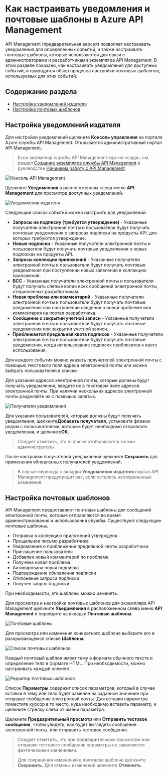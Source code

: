 <properties 
	pageTitle="Как настраивать уведомления и почтовые шаблоны в Azure API Management" 
	description="Сведения о настройке уведомлений и шаблонов писем в службе управления API Azure" 
	services="api-management" 
	documentationCenter="" 
	authors="steved0x" 
	manager="dwrede" 
	editor=""/>

<tags 
	ms.service="api-management" 
	ms.workload="mobile" 
	ms.tgt_pltfrm="na" 
	ms.devlang="na" 
	ms.topic="article" 
	ms.date="11/18/2014" 
	ms.author="sdanie"/>

# Как настраивать уведомления и почтовые шаблоны в Azure API Management

API Management (предварительная версия) позволяет настраивать уведомления для определенных событий, а также настраивать почтовые шаблоны, которые используются для связи с администраторами и разработчиками экземпляра API Management. В этом разделе показано, как настраивать уведомления для доступных событий, и приводится обзор процесса настройки почтовых шаблонов, используемых для этих событий.

## Содержание раздела

-   [Настройка уведомлений издателя][Настройка уведомлений издателя]
-   [Настройка почтовых шаблонов][Настройка почтовых шаблонов]

## <a name="publisher-notifications"> </a>Настройка уведомлений издателя

Для настройки уведомлений щелкните **Консоль управления** на портале Azure службы API Management. Открывается административный портал API Management.

> Если экземпляр службы API Management еще не создан, см. раздел [Создание экземпляра службы API Management][Создание экземпляра службы API Management] в руководстве [Начинаем работу с API Management][Начинаем работу с API Management].

![Консоль API Management][Консоль API Management]

Щелкните **Уведомления** в расположенном слева меню **API Management** для просмотра доступных уведомлений.

![Уведомления издателя][Уведомления издателя]

Следующий список событий можно настроить для уведомлений.

-   **Запросы на подписку (требуется утверждение)** - Указанные получатели электронной почты и пользователи будут получать почтовые уведомления о запросах подписки на продукты API, для которых требуются утверждение.
-   **Новые подписки** - Указанные получатели электронной почты и пользователи будут получать почтовые уведомления о новых подписках на продукты API.
-   **Запросы коллекции приложений** - Указанные получатели электронной почты и пользователи будут получать почтовые уведомления при поступлении новых заявлений в коллекцию приложений.
-   **BCC** - Указанные получатели электронной почты и пользователи будут получать слепые копии всех сообщений электронной почты, отправленных разработчикам.
-   **Новая проблема или комментарий** - Указанные получатели электронной почты и пользователи будут получать почтовые уведомления при поступлении сведений о новой проблеме или комментария на портал разработчика.
-   **Сообщение о закрытии учетной записи** - Указанные получатели электронной почты и пользователи будут получать почтовые уведомления при закрытии учетной записи.
-   **Приближается предельная квота подписок** - Указанные получатели электронной почты и пользователи будут получать почтовые уведомления, когда использование подписок приблизится к квоте использования.

Для каждого события можно указать получателей электронной почты с помощью текстового поля адреса электронной почты или можно выбрать пользователей в списке.

Для указания адресов электронной почты, которые должны будут получать уведомления, введите их в текстовом поле адресов электронной почты. При наличии нескольких адресов электронной почты разделяйте их с помощью запятых.

![Получатели уведомлений][Получатели уведомлений]

Для указания пользователей, которые должны будут получать уведомления, щелкните**Добавить получателя**, установите флажок рядом с пользователями, которым будет необходимо отправлять уведомления, и щелкните**OK**.

> Следует отметить, что в списке отображаются только администраторы.

После настройки получателей уведомлений щелкните **Сохранить** для применения обновленных получателей уведомлений.

> В случае перехода с вкладки **Уведомления издателя** портал API Management предупредит вас, если остались несохраненные изменения.

## <a name="email-templates"> </a>Настройка почтовых шаблонов

API Management предоставляет почтовые шаблоны для сообщений электронной почты, которые отправляются во время администрирования и использования службы. Существуют следующие почтовые шаблоны.

-   Отправка в коллекцию приложений утверждена
-   Прощальное письмо разработчика
-   Уведомление о приближении предельной квоты разработчика
-   Приглашение пользователя
-   Добавлен новый комментарий по проблеме
-   Получена новая проблема
-   Активирована новая подписка
-   Подтверждение обновления подписки
-   Отклонение запроса подписки
-   Получен запрос подписки

При необходимости, эти шаблоны можно изменять.

Для просмотра и настройки почтовых шаблонов для экземпляра API Management щелкните **Уведомления** в расположенном слева меню **API Management** и перейдите на вкладку **Почтовые шаблоны**.

![Почтовые шаблоны][Почтовые шаблоны]

Для просмотра или изменения конкретного шаблона выберите его в раскрывающемся списке **Шаблоны**.

![Список почтовых шаблонов][Список почтовых шаблонов]

Каждый почтовый шаблон имеет тему в формате обычного текста и определение тела в формате HTML. При необходимости, можно настраивать каждый элемент.

![Редактор почтовых шаблонов][Редактор почтовых шаблонов]

Список **Параметры** содержит список параметров, который в случае вставки в тему или тело будет заменен на заданное значение при отправке сообщения электронной почты. Для вставки параметра поместите курсор в то место, куда необходимо вставить параметр, и щелкните стрелку слева от имени параметра.

Щелкните **Предварительный просмотр** или **Отправить тестовое сообщение**, чтобы увидеть, как будет выглядеть сообщение электронной почты, или отправить тестовое сообщение.

> Следует отметить, что при предварительном просмотре или отправке тестового сообщения параметры не заменяются фактическими значениями.
>
> Для сохранения изменений в почтовом шаблоне щелкните **Сохранить**. Для отмены изменений щелкните **Отменить**.

  [Настройка уведомлений издателя]: #publisher-notifications
  [Настройка почтовых шаблонов]: #email-templates
  [Создание экземпляра службы API Management]: ../api-management-get-started/#create-service-instance
  [Начинаем работу с API Management]: ../api-management-get-started
  [Консоль API Management]: ./media/api-management-howto-configure-notifications/api-management-management-console.png
  [Уведомления издателя]: ./media/api-management-howto-configure-notifications/api-management-publisher-notifications.png
  [Получатели уведомлений]: ./media/api-management-howto-configure-notifications/api-management-email-addresses.png
  [Почтовые шаблоны]: ./media/api-management-howto-configure-notifications/api-management-email-templates.png
  [Список почтовых шаблонов]: ./media/api-management-howto-configure-notifications/api-management-email-templates-list.png
  [Редактор почтовых шаблонов]: ./media/api-management-howto-configure-notifications/api-management-email-template.png

<!--HONumber=46--> 
 